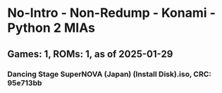 # No-Intro - Non-Redump - Konami - Python 2 MIAs
## Games: 1, ROMs: 1, as of 2025-01-29
### Dancing Stage SuperNOVA (Japan) (Install Disk).iso, CRC: 95e713bb
